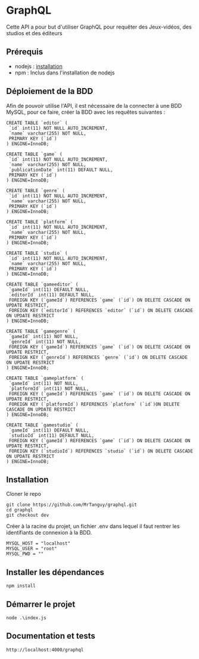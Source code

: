 # GraphQL

Cette API a pour but d'utiliser GraphQL pour requêter des Jeux-vidéos, des studios et des éditeurs

## Prérequis

- nodejs : [installation](https://nodejs.org/en/download)
- npm : Inclus dans l'installation de nodejs

## Déploiement de la BDD 

Afin de pouvoir utilise l'API, il est nécessaire de la connecter à une BDD MySQL, pour ce faire, créer la BDD avec les requêtes suivantes : 

````
CREATE TABLE `editor` (
 `id` int(11) NOT NULL AUTO_INCREMENT,
 `name` varchar(255) NOT NULL,
 PRIMARY KEY (`id`)
) ENGINE=InnoDB;

CREATE TABLE `game` (
 `id` int(11) NOT NULL AUTO_INCREMENT,
 `name` varchar(255) NOT NULL,
 `publicationDate` int(11) DEFAULT NULL,
 PRIMARY KEY (`id`)
) ENGINE=InnoDB;

CREATE TABLE `genre` (
 `id` int(11) NOT NULL AUTO_INCREMENT,
 `name` varchar(255) NOT NULL,
 PRIMARY KEY (`id`)
) ENGINE=InnoDB;

CREATE TABLE `platform` (
 `id` int(11) NOT NULL AUTO_INCREMENT,
 `name` varchar(255) NOT NULL,
 PRIMARY KEY (`id`)
) ENGINE=InnoDB;

CREATE TABLE `studio` (
 `id` int(11) NOT NULL AUTO_INCREMENT,
 `name` varchar(255) NOT NULL,
 PRIMARY KEY (`id`)
) ENGINE=InnoDB;

CREATE TABLE `gameeditor` (
 `gameId` int(11) DEFAULT NULL,
 `editorId` int(11) DEFAULT NULL,
 FOREIGN KEY (`gameId`) REFERENCES `game` (`id`) ON DELETE CASCADE ON UPDATE RESTRICT,
 FOREIGN KEY (`editorId`) REFERENCES `editor` (`id`) ON DELETE CASCADE ON UPDATE RESTRICT
) ENGINE=InnoDB;

CREATE TABLE `gamegenre` (
 `gameId` int(11) NOT NULL,
 `genreId` int(11) NOT NULL,
 FOREIGN KEY (`gameId`) REFERENCES `game` (`id`) ON DELETE CASCADE ON UPDATE RESTRICT,
 FOREIGN KEY (`genreId`) REFERENCES `genre` (`id`) ON DELETE CASCADE ON UPDATE RESTRICT
) ENGINE=InnoDB;

CREATE TABLE `gameplatform` (
 `gameId` int(11) NOT NULL,
 `platformId` int(11) NOT NULL,
 FOREIGN KEY (`gameId`) REFERENCES `game` (`id`) ON DELETE CASCADE ON UPDATE RESTRICT,
 FOREIGN KEY (`platformId`) REFERENCES `platform` (`id`)ON DELETE CASCADE ON UPDATE RESTRICT
) ENGINE=InnoDB;

CREATE TABLE `gamestudio` (
 `gameId` int(11) DEFAULT NULL,
 `studioId` int(11) DEFAULT NULL,
 FOREIGN KEY (`gameId`) REFERENCES `game` (`id`) ON DELETE CASCADE ON UPDATE RESTRICT,
 FOREIGN KEY (`studioId`) REFERENCES `studio` (`id`) ON DELETE CASCADE ON UPDATE RESTRICT
) ENGINE=InnoDB;

````
## Installation 

Cloner le repo 

````
git clone https://github.com/MrTanguy/graphql.git
cd graphql
git checkout dev 
````

Créer à la racine du projet, un fichier .env dans lequel il faut rentrer les identifiants de connexion à la BDD.

````
MYSQL_HOST = "localhost"
MYSQL_USER = "root"
MYSQL_PWD = ""
````

## Installer les dépendances

````
npm install
````

## Démarrer le projet 

````
node .\index.js
````

## Documentation et tests 

````
http://localhost:4000/graphql
````